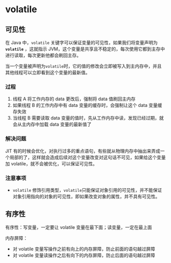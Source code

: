 # volatile

## 可见性

在 Java 中，`volatile` 关键字可以保证变量的可见性，如果我们将变量声明为 **`volatile`** ，这就指示 JVM，这个变量是共享且不稳定的，每次使用它都到主存中进行读取，每次更新他都会刷回主存。

当一个变量被声明为`volatile`时，它的值的修改会立即被写入到主内存中，并且其他线程可以立即看到这个变量的最新值。

### 过程

1. 线程 A 将工作内存的 data 更改后，强制将 data 值刷回主内存
2. 如果线程 B 的工作内存中有 data 变量的缓存时，会强制让这个 data 变量缓存失效
3. 当线程 B 需要读取 data 变量的值时，先从工作内存中读，发现已经过期，就会从主内存中加载 data 变量的最新值了

### 解决问题

JIT 有的时候会优化，对执行过多的重点语句，有些就从物理内存中抽出来弄成一个局部的了，这样就会造成后续对这个变量改变对这句话不可见，如果给这个变量加 volatile，就不会被优化，可以保证可见性。

### 注意事项

- `volatile` 修饰引用类型，`volatile`只能保证对象引用的可见性，并不能保证对象引用指向的对象的可见性，即如果改变对象的属性，并不具有可见性。

## 有序性

有序性：写变量，一定要让 volatile 变量在最下面；读变量，一定在最上面

内存屏障：

- 对 volatile 变量写操作之前有向上的内存屏障，防止前面的语句越过屏障
- 对 volatile 变量读操作之后有向下的内存屏障，防止后面的语句越过屏障
